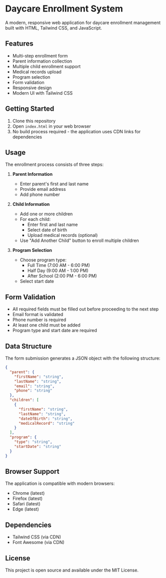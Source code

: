 # Daycare Enrollment System

A modern, responsive web application for daycare enrollment management built with HTML, Tailwind CSS, and JavaScript.

## Features

- Multi-step enrollment form
- Parent information collection
- Multiple child enrollment support
- Medical records upload
- Program selection
- Form validation
- Responsive design
- Modern UI with Tailwind CSS

## Getting Started

1. Clone this repository
2. Open `index.html` in your web browser
3. No build process required - the application uses CDN links for dependencies

## Usage

The enrollment process consists of three steps:

1. **Parent Information**
   - Enter parent's first and last name
   - Provide email address
   - Add phone number

2. **Child Information**
   - Add one or more children
   - For each child:
     - Enter first and last name
     - Select date of birth
     - Upload medical records (optional)
   - Use "Add Another Child" button to enroll multiple children

3. **Program Selection**
   - Choose program type:
     - Full Time (7:00 AM - 6:00 PM)
     - Half Day (9:00 AM - 1:00 PM)
     - After School (2:00 PM - 6:00 PM)
   - Select start date

## Form Validation

- All required fields must be filled out before proceeding to the next step
- Email format is validated
- Phone number is required
- At least one child must be added
- Program type and start date are required

## Data Structure

The form submission generates a JSON object with the following structure:

```json
{
  "parent": {
    "firstName": "string",
    "lastName": "string",
    "email": "string",
    "phone": "string"
  },
  "children": [
    {
      "firstName": "string",
      "lastName": "string",
      "dateOfBirth": "string",
      "medicalRecord": "string"
    }
  ],
  "program": {
    "type": "string",
    "startDate": "string"
  }
}
```

## Browser Support

The application is compatible with modern browsers:
- Chrome (latest)
- Firefox (latest)
- Safari (latest)
- Edge (latest)

## Dependencies

- Tailwind CSS (via CDN)
- Font Awesome (via CDN)

## License

This project is open source and available under the MIT License. 
